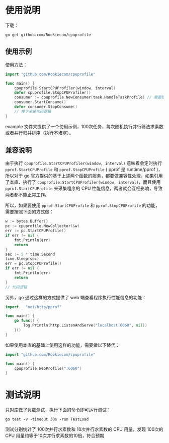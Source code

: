 # 使用说明

下载：

```shell
go get github.com/Rookiecom/cpuprofile
```

## 使用示例

使用方法：

```go
import "github.com/Rookiecom/cpuprofile"

func main() {
	cpuprofile.StartCPUProfiler(window, interval)
	defer cpuprofile.StopCPUProfiler()
	consumer := cpuprofile.NewConsumer(task.HandleTaskProfile) // 需要提供类型为 func(*ProfileData) error 的回调函数，作用为定义处理从数据采集者的传递的数据的方法。
	consumer.StartConsume()
	defer consumer.StopConsume()
	// 接下来是代码逻辑
}

```

example 文件夹提供了一个使用示例，100次任务，每次随机执行并行筛法求素数或者并行归并排序（执行不堵塞）。

## 兼容说明

由于执行 `cpuprofile.StartCPUProfiler(window, interval)` 意味着会定时执行 `pprof.StartCPUProfile` 和 `pprof.StopCPUProfile` ( pprof 是 runtime/pprof )，所以对于 go 官方提供的基于上述两个函数的服务，都要做兼容性处理。如果引用了本库、执行了 `cpuprofile.StartCPUProfiler(window, interval)`，而且使用 `pprof.StartCPUProfile` 来采集程序的 CPU 性能信息，两者就会互相影响，导致两者都不能正常工作。

所以，如果要使用 `pprof.StartCPUProfile` 和 `pprof.StopCPUProfile` 的功能，需要按照下面的方式做：

```go
w := bytes.Buffer{}
pc := cpuprofile.NewCollector(&w)
err := pc.StartCPUProfile()
if err != nil {
    fmt.Println(err)
    return
}
sec := 5 * time.Second
time.Sleep(sec)
err = pc.StopCPUProfile()
if err != nil {
    fmt.Println(err)
    return
}
// 代码逻辑
```

另外，go 通过这样的方式提供了 web 端查看程序执行性能信息的功能：

```go
import _ "net/http/pprof"

func main() {
	go func() {
        log.Println(http.ListenAndServe("localhost:6060", nil))
	}()
}

```

如果使用本库的基础上使用这样的功能，需要做以下替代：

```go
import "github.com/Rookiecom/cpuprofile"

func main() {
    cpuprofile.WebProfile(":6060")
}
```

# 测试说明

只对库做了负载测试，执行下面的命令即可运行测试：

```shell
go test -v -timeout 30s -run TestLoad
```

测试分别统计了 100次并行求素数和 10次并行求素数的 CPU 用量，发现 100次的 CPU 用量约等于10次并行求素数的10倍，符合预期
